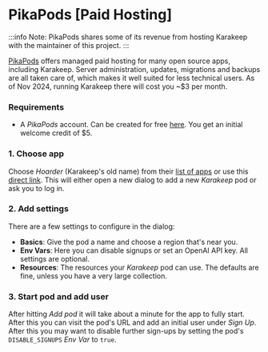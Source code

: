 # PikaPods [Paid Hosting]

:::info
Note: PikaPods shares some of its revenue from hosting Karakeep with the maintainer of this project.
:::

[PikaPods](https://www.pikapods.com/) offers managed paid hosting for many open source apps, including Karakeep.
Server administration, updates, migrations and backups are all taken care of, which makes it well suited
for less technical users. As of Nov 2024, running Karakeep there will cost you ~$3 per month.

### Requirements

- A _PikaPods_ account. Can be created for free [here](https://www.pikapods.com/register). You get an initial welcome credit of $5.

### 1. Choose app

Choose _Hoarder_ (Karakeep's old name) from their [list of apps](https://www.pikapods.com/apps) or use this [direct link](https://www.pikapods.com/pods?run=hoarder). This will either
open a new dialog to add a new _Karakeep_ pod or ask you to log in.

### 2. Add settings

There are a few settings to configure in the dialog:

- **Basics**: Give the pod a name and choose a region that's near you.
- **Env Vars**: Here you can disable signups or set an OpenAI API key. All settings are optional.
- **Resources**: The resources your _Karakeep_ pod can use. The defaults are fine, unless you have a very large collection.

### 3. Start pod and add user

After hitting _Add pod_ it will take about a minute for the app to fully start. After this you can visit
the pod's URL and add an initial user under _Sign Up_. After this you may want to disable further sign-ups
by setting the pod's `DISABLE_SIGNUPS` _Env Var_ to `true`.
